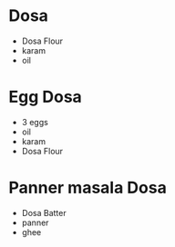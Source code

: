 # Dosa

* Dosa Flour 
* karam
* oil


# Egg Dosa 
* 3 eggs
* oil
* karam 
* Dosa Flour

# Panner masala Dosa 
* Dosa Batter
* panner 
* ghee